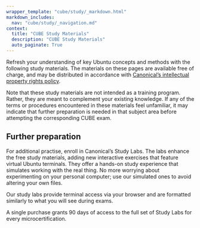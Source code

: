 ```yaml
---
wrapper_template: "cube/study/_markdown.html"
markdown_includes:
  nav: "cube/study/_navigation.md"
context:
  title: "CUBE Study Materials"
  description: "CUBE Study Materials"
  auto_paginate: True
---
```


Refresh your understanding of key Ubuntu concepts and methods with the following study materials. The materials on these pages are available free of charge, and may be distributed in accordance with [Canonical’s intellectual property rights policy](/legal/intellectual-property-policy).

Note that these study materials are not intended as a training program. Rather, they are meant to complement your existing knowledge. If any of the terms or procedures encountered in these materials feel unfamiliar, it may indicate that further preparation is needed in that subject area before attempting the corresponding CUBE exam.


## Further preparation

For additional practise, enroll in Canonical’s Study Labs. The labs enhance the free study materials, adding new interactive exercises that feature virtual Ubuntu terminals. They offer a hands-on study experience that simulates working with the real thing. No more worrying about experimenting on your personal computer; use our simulated ones to avoid altering your own files. 

Our study labs provide terminal access via your browser and are formatted similarly to what you will see during exams.

A single purchase grants 90 days of access to the full set of Study Labs for every microcertification.

<div id="prepare-button-react"></div>

<script src="/static/js/dist/cubeStudy.js" type="module"></script>
